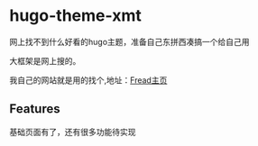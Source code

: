 # hugo-theme-xmt

网上找不到什么好看的hugo主题，准备自己东拼西凑搞一个给自己用

大框架是网上搜的。

我自己的网站就是用的找个,地址：[Fread主页](https://fread.top)

## Features

基础页面有了，还有很多功能待实现
